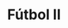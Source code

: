 ---
title: Fútbol II
date: 
draft: false

# descripcion
description : Dije de plata 925

materials: Plata 925

color: Plateado

dimensions: 2,7cm largo

code: 02-14-0681

type: "Dijes"

categories: []

price: $2.330,00

# Images
# first image will be shown in the product page
images:
  # - image: "images/path_to_image"
  # La ubicacion de las imagenes es imagenes/Dijes/Dijes.Plata/02-14-0681-futbol-ii
  - image: "./images/dijes/plata/02-14-0681.JPG"
---